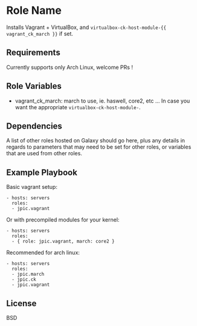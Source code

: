 Role Name
=========

Installs Vagrant + VirtualBox, and 
``virtualbox-ck-host-module-{{ vagrant_ck_march }}`` if set.

Requirements
------------

Currently supports only Arch Linux, welcome PRs !

Role Variables
--------------

- vagrant_ck_march: march to use, ie. haswell, core2, etc ... In case you want the appropriate ``virtualbox-ck-host-module-``.

Dependencies
------------

A list of other roles hosted on Galaxy should go here, plus any details in regards to parameters that may need to be set for other roles, or variables that are used from other roles.

Example Playbook
----------------

Basic vagrant setup:

    - hosts: servers
      roles:
      - jpic.vagrant

Or with precompiled modules for your kernel:

    - hosts: servers
      roles:
      - { role: jpic.vagrant, march: core2 }

Recommended for arch linux:

    - hosts: servers
      roles:
      - jpic.march
      - jpic.ck
      - jpic.vagrant

License
-------

BSD
